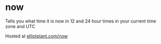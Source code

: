 # now
Tells you what time it is now in 12 and 24 hour times in your current time zone and UTC

Hosted at [elliotplant.com/now](https://elliotplant.com/now)
